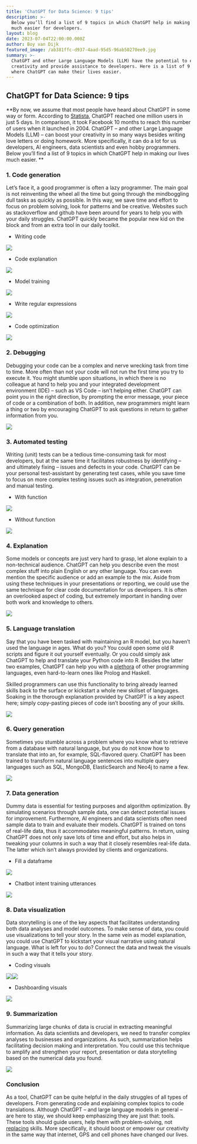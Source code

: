 ```yaml
---
title: 'ChatGPT for Data Science: 9 tips'
description: >-
  Below you’ll find a list of 9 topics in which ChatGPT help in making our lives
  much easier for developers.
layout: blog
date: 2023-07-04T22:00:00.000Z
author: Boy van Dijk
featured_image: /ab381ffc-d937-4aad-95d5-96ab50270ee9.jpg
summary: >-
  ChatGPT and other Large Language Models (LLM) have the potential to enhance
  creativity and provide assistance to developers. Here is a list of 9 topics
  where ChatGPT can make their lives easier.
---
```


## ChatGPT for Data Science: 9 tips 

**By now, we assume that most people have heard about ChatGPT in some way or form. According to [Statista](https://www.statista.com/chart/29174/time-to-one-million-users/), ChatGPT reached one million users in just 5 days. In comparison, it took Facebook 10 months to reach this number of users when it launched in 2004. ChatGPT – and other Large Language Models (LLM) – can boost your creativity in so many ways besides writing love letters or doing homework. More specifically, it can do a lot for us developers, AI engineers, data scientists and even hobby programmers. Below you’ll find a list of 9 topics in which ChatGPT help in making our lives much easier. **

### 1. Code generation 

Let’s face it, a good programmer is often a lazy programmer. The main goal is not reinventing the wheel all the time but going through the mindboggling dull tasks as quickly as possible. In this way, we save time and effort to focus on problem solving, look for patterns and be creative. Websites such as stackoverflow and github have been around for years to help you with your daily struggles. ChatGPT quickly became the popular new kid on the block and from an extra tool in our daily toolkit. 

* Writing code 

![](/Screenshot_1.png)

* Code explanation

![](/Screenshot_2.png)

* Model training

![](/Screenshot_3.png)

* Write regular expressions

![](/Screenshot_4.png)

* Code optimization

![](/a8.png)

### 2. Debugging

Debugging your code can be a complex and nerve wrecking task from time to time. More often than not your code will not run the first time you try to execute it. You might stumble upon situations, in which there is no colleague at hand to help you and your integrated development environment (IDE) – such as VS Code – isn't helping either. ChatGPT can point you in the right direction, by prompting the error message, your piece of code or a combination of both. In addition, new programmers might learn a thing or two by encouraging ChatGPT to ask questions in return to gather information from you.

![](/Screenshot_6.png)

### 3. Automated testing

Writing (unit) tests can be a tedious time-consuming task for most developers, but at the same time it facilitates
robustness by identifying – and ultimately fixing – issues and defects in your code. ChatGPT can be your personal test-assistant by generating test cases, while you save time to focus on more complex testing issues such as
integration, penetration and manual testing.

* With function

![](/Screenshot_7.png)

* Without function

![](/Screenshot_8.png)

### 4. Explanation

Some models or concepts are just very hard to grasp, let alone explain to a non-technical audience. ChatGPT can help you describe even the most complex stuff into plain English or any other language. You can even mention the specific audience or add an example to the mix. Aside from using these techniques in your presentations or reporting, we could use the same technique for clear code documentation for us developers. It is often an overlooked aspect of coding, but extremely important in handing over both work and knowledge
to others.

![](/Screenshot_9.png)

### 5. Language translation

Say that you have been tasked with maintaining an R model, but you haven’t used the language in ages. What do you? You could open some old R scripts and figure it out yourself eventually. Or you could simply ask ChatGPT to help and translate your Python code into R. Besides the latter two examples, ChatGPT can help you with a [plethora](https://www.zdnet.com/article/i-used-chatgpt-to-write-the-same-routine-in-12-top-programming-languages-heres-how-it-did/) of other programming languages, even hard-to-learn ones like Prolog and Haskell.

Skilled programmers can use this functionality to bring already learned skills back to the surface or kickstart
a whole new skillset of languages. Soaking in the thorough explanation provided by ChatGPT is a key aspect here; simply copy-pasting pieces of code isn’t boosting any of your skills.

![](/Screenshot_10.png)

### 6. Query generation

Sometimes you stumble across a problem where you know what to retrieve from a database with natural language, but you do not know how to translate that into an, for example, SQL-flavored query. ChatGPT has been trained to transform natural language sentences into multiple query languages such as SQL, MongoDB, ElasticSearch and Neo4j to name a few.

![](/Screenshot_11.png)

### 7. Data generation

Dummy data is essential for testing purposes and algorithm optimization. By simulating scenarios through sample
data, one can detect potential issues for improvement. Furthermore, AI engineers and data scientists often need sample data to train and evaluate their models. ChatGPT is trained on tons of real-life data, thus it accommodates meaningful patterns. In return, using ChatGPT does not only save lots of time and effort, but also helps in tweaking your columns in such a way that it closely resembles real-life data. The latter which isn’t always provided by clients and organizations.

* Fill a dataframe

![](/Screenshot_12.png)

* Chatbot intent training utterances

![](/Screenshot_13.png)

### 8. Data visualization

Data storytelling is one of the key aspects that facilitates understanding both data analyses and model outcomes. To make sense of data, you could use visualizations to tell your story. In the same vein as model explanation, you could use ChatGPT to kickstart your visual narrative using natural language. What is left for you to do? Connect the data and tweak the visuals in such a way that it tells your story.

* Coding visuals

![](/Screenshot_14.png)![](/Screenshot_14.png)

* Dashboarding visuals

![](/Screenshot_15.png)

### 9. Summarization

Summarizing large chunks of data is crucial in extracting meaningful information. As data scientists and
developers, we need to transfer complex analyses to businesses and organizations. As such, summarization helps facilitating decision making and interpretation. You could use this technique to amplify and strengthen your
report, presentation or data storytelling based on the numerical data you found.

![](/Screenshot_16.png)

### Conclusion

As a tool, ChatGPT can be quite helpful in the daily struggles of all types of developers. From generating code and
explaining complex topics to code translations. Although ChatGPT – and large language models in general – are here to stay, we should keep emphasizing they are just that: tools. These tools should guide users, help them with
problem-solving, not [replacing](https://y.digital/company/shared-knowledge/blog/not_written_by_chat_gpt/) skills. More specifically, it should boost or empower our creativity in the same way that internet, GPS and cell phones have changed our lives.
